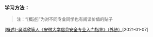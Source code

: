 ### 学习方法：

> 注：“[概述]”为对不同专业同学也有阅读价值的贴子

[[概述]-吴瑞欣等人《安微大学信息安全专业入门指导》（外链）](https://first-book-2.gitbook.io/-1/)[2021-01-07]

